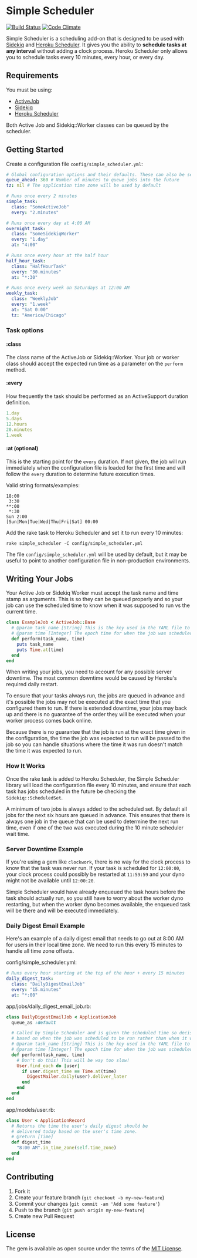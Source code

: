 # Simple Scheduler

[![Build Status](https://travis-ci.org/simplymadeapps/simple_scheduler.svg?branch=master)](https://travis-ci.org/simplymadeapps/simple_scheduler)
[![Code Climate](https://codeclimate.com/github/simplymadeapps/simple_scheduler/badges/gpa.svg)](https://codeclimate.com/github/simplymadeapps/simple_scheduler)

Simple Scheduler is a scheduling add-on that is designed to be used with
[Sidekiq](http://sidekiq.org) and
[Heroku Scheduler](https://elements.heroku.com/addons/scheduler). It
gives you the ability to **schedule tasks at any interval** without adding
a clock process. Heroku Scheduler only allows you to schedule tasks every 10 minutes,
every hour, or every day.

## Requirements

You must be using:

- [ActiveJob](https://github.com/rails/rails/tree/master/activejob)
- [Sidekiq](http://sidekiq.org)
- [Heroku Scheduler](https://elements.heroku.com/addons/scheduler)

Both Active Job and Sidekiq::Worker classes can be queued by the scheduler.

## Getting Started

Create a configuration file `config/simple_scheduler.yml`:

```yml
# Global configuration options and their defaults. These can also be set on each task.
queue_ahead: 360 # Number of minutes to queue jobs into the future
tz: nil # The application time zone will be used by default

# Runs once every 2 minutes
simple_task:
  class: "SomeActiveJob"
  every: "2.minutes"

# Runs once every day at 4:00 AM
overnight_task:
  class: "SomeSidekiqWorker"
  every: "1.day"
  at: "4:00"

# Runs once every hour at the half hour
half_hour_task:
  class: "HalfHourTask"
  every: "30.minutes"
  at: "*:30"

# Runs once every week on Saturdays at 12:00 AM
weekly_task:
  class: "WeeklyJob"
  every: "1.week"
  at: "Sat 0:00"
  tz: "America/Chicago"
```

### Task options

#### :class

The class name of the ActiveJob or Sidekiq::Worker. Your job or
worker class should accept the expected run time as a parameter
on the `perform` method.

#### :every

How frequently the task should be performed as an ActiveSupport duration definition.

```ruby
1.day
5.days
12.hours
20.minutes
1.week
```

#### :at (optional)

This is the starting point for the `every` duration. If not given, the job will
run immediately when the configuration file is loaded for the first time and will
follow the `every` duration to determine future execution times.

Valid string formats/examples:

```
18:00
 3:30
**:00
 *:30
Sun 2:00
[Sun|Mon|Tue|Wed|Thu|Fri|Sat] 00:00
```

Add the rake task to Heroku Scheduler and set it to run every 10 minutes:

```
rake simple_scheduler -C config/simple_scheduler.yml
```

The file `config/simple_scheduler.yml` will be used by default, but it may be
useful to point to another configuration file in non-production environments.

## Writing Your Jobs

Your Active Job or Sidekiq Worker must accept the task name and time stamp
as arguments. This is so they can be queued properly and so your job can
use the scheduled time to know when it was supposed to run vs the current time.

```ruby
class ExampleJob < ActiveJob::Base
  # @param task_name [String] This is the key used in the YAML file to define the task
  # @param time [Integer] The epoch time for when the job was scheduled to be run
  def perform(task_name, time)
    puts task_name
    puts Time.at(time)
  end
end
```

When writing your jobs, you need to account for any possible server downtime.
The most common downtime would be caused by Heroku's required daily restart.

To ensure that your tasks always run, the jobs are queued in advance and it's
possible the jobs may not be executed at the exact time that you configured
them to run. If there is extended downtime, your jobs may back up and there
is no guarantee of the order they will be executed when your worker process
comes back online.

Because there is no guarantee that the job is run at the exact time given in
the configuration, the time the job was expected to run will be passed to
the job so you can handle situations where the time it was run doesn't match
the time it was expected to run.

### How It Works

Once the rake task is added to Heroku Scheduler, the Simple Scheduler library
will load the configuration file every 10 minutes, and ensure that each task
has jobs scheduled in the future be checking the `Sidekiq::ScheduledSet`.

A minimum of two jobs is always added to the scheduled set. By default all
jobs for the next six hours are queued in advance. This ensures that there is
always one job in the queue that can be used to determine the next run time,
even if one of the two was executed during the 10 minute scheduler wait time.

### Server Downtime Example

If you're using a gem like `clockwork`, there is no way for the clock process to
know that the task was never run. If your task is scheduled for `12:00:00`, your
clock process could possibly be restarted at `11:59:59` and your dyno might not
be available until `12:00:20`.

Simple Scheduler would have already enqueued the task hours before the task should actually
run, so you still have to worry about the worker dyno restarting, but when the worker
dyno becomes available, the enqueued task will be there and will be executed immediately.

### Daily Digest Email Example

Here's an example of a daily digest email that needs to go out at 8:00 AM for
users in their local time zone. We need to run this every 15 minutes to handle
all time zone offsets.

config/simple_scheduler.yml:

```yml
# Runs every hour starting at the top of the hour + every 15 minutes
daily_digest_task:
  class: "DailyDigestEmailJob"
  every: "15.minutes"
  at: "*:00"
```

app/jobs/daily_digest_email_job.rb:

```ruby
class DailyDigestEmailJob < ApplicationJob
  queue_as :default

  # Called by Simple Scheduler and is given the scheduled time so decisions can be made
  # based on when the job was scheduled to be run rather than when it was actually run.
  # @param task_name [String] This is the key used in the YAML file to define the task
  # @param time [Integer] The epoch time for when the job was scheduled to be run
  def perform(task_name, time)
    # Don't do this! This will be way too slow!
    User.find_each do |user|
      if user.digest_time == Time.at(time)
        DigestMailer.daily(user).deliver_later
      end
    end
  end
end
```

app/models/user.rb:

```ruby
class User < ApplicationRecord
  # Returns the time the user's daily digest should be
  # delivered today based on the user's time zone.
  # @return [Time]
  def digest_time
    "8:00 AM".in_time_zone(self.time_zone)
  end
end
```

## Contributing

1. Fork it
2. Create your feature branch (`git checkout -b my-new-feature`)
3. Commit your changes (`git commit -am 'Add some feature'`)
4. Push to the branch (`git push origin my-new-feature`)
5. Create new Pull Request

## License
The gem is available as open source under the terms of the [MIT License](http://opensource.org/licenses/MIT).
